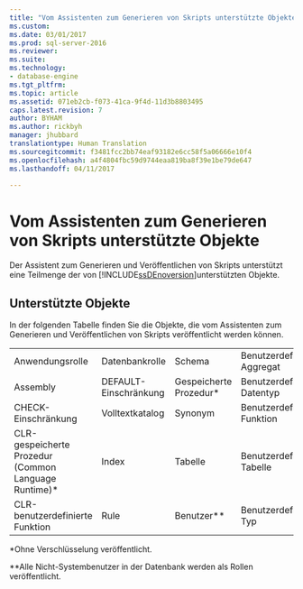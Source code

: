 ```yaml
---
title: "Vom Assistenten zum Generieren von Skripts unterstützte Objekte | Microsoft-Dokumentation"
ms.custom: 
ms.date: 03/01/2017
ms.prod: sql-server-2016
ms.reviewer: 
ms.suite: 
ms.technology:
- database-engine
ms.tgt_pltfrm: 
ms.topic: article
ms.assetid: 071eb2cb-f073-41ca-9f4d-11d3b8803495
caps.latest.revision: 7
author: BYHAM
ms.author: rickbyh
manager: jhubbard
translationtype: Human Translation
ms.sourcegitcommit: f3481fcc2bb74eaf93182e6cc58f5a06666e10f4
ms.openlocfilehash: a4f4804fbc59d9744eaa819ba8f39e1be79de647
ms.lasthandoff: 04/11/2017

---
```

# <a name="objects-supported-by-the-generate-scripts-wizard"></a>Vom Assistenten zum Generieren von Skripts unterstützte Objekte
  Der Assistent zum Generieren und Veröffentlichen von Skripts unterstützt eine Teilmenge der von [!INCLUDE[ssDEnoversion](../../includes/ssdenoversion-md.md)]unterstützten Objekte.  
  
## <a name="supported-objects"></a>Unterstützte Objekte  
 In der folgenden Tabelle finden Sie die Objekte, die vom Assistenten zum Generieren und Veröffentlichen von Skripts veröffentlicht werden können.  
  
||||||  
|-|-|-|-|-|  
|Anwendungsrolle|Datenbankrolle|Schema|Benutzerdefiniertes Aggregat|Sicht*|  
|Assembly|DEFAULT-Einschränkung|Gespeicherte Prozedur*|Benutzerdefinierter Datentyp|XML-Schemaauflistung|  
|CHECK-Einschränkung|Volltextkatalog|Synonym|Benutzerdefinierte Funktion||  
|CLR-gespeicherte Prozedur (Common Language Runtime)*|Index|Tabelle|Benutzerdefinierte Tabelle||  
|CLR-benutzerdefinierte Funktion|Rule|Benutzer**|Benutzerdefinierter Typ||  
  
 *Ohne Verschlüsselung veröffentlicht.  
  
 **Alle Nicht-Systembenutzer in der Datenbank werden als Rollen veröffentlicht.  
  
  
